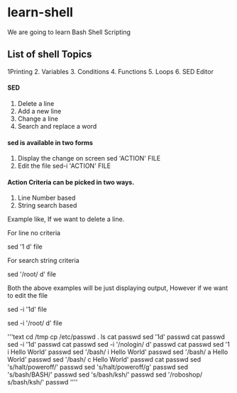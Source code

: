 # learn-shell

We are going to learn Bash Shell Scripting

## List of shell Topics


1Printing
2. Variables
3. Conditions
4. Functions
5. Loops
6. SED Editor



#### SED
1. Delete a line
2. Add a new line
3. Change a line
4. Search and replace a word

#### sed is available in two forms
1. Display the change on screen
sed 'ACTION' FILE
2. Edit the file 
sed-i 'ACTION' FILE

#### Action Criteria can be picked in two ways. 
1. Line Number based
2. String search based

Example like, If we want to delete a line.

For line no criteria

sed '1 d' file

For search string criteria

sed '/root/ d' file


Both the above examples will be just displaying output, However if we want to edit the file

sed -i '1d' file

sed -i '/root/ d' file


'''text
cd /tmp
cp /etc/passwd .
ls
cat passwd
sed '1d' passwd
cat passwd
sed -i '1d' passwd
cat passwd
sed -i '/nologin/ d' passwd
cat passwd
sed '1 i Hello World' passwd
sed '/bash/ i Hello World' passwd
sed '/bash/ a Hello World' passwd
sed '/bash/ c Hello World' passwd
cat passwd
sed 's/halt/poweroff/' passwd
sed 's/halt/poweroff/g' passwd
sed 's/bash/BASH/' passwd
sed 's/bash/ksh/' passwd
sed '/roboshop/ s/bash/ksh/' passwd
''''